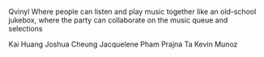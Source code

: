 Qvinyl
Where people can listen and play music together like an old-school jukebox, where the party can collaborate on the music queue and selections

Kai Huang
Joshua Cheung
Jacquelene Pham
Prajna Ta
Kevin Munoz
